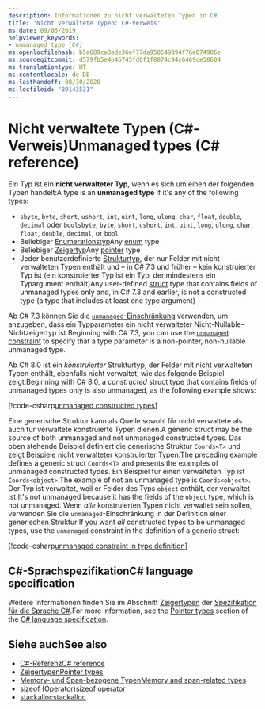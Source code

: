 ```yaml
---
description: Informationen zu nicht verwalteten Typen in C#
title: 'Nicht verwaltete Typen: C#-Verweis'
ms.date: 09/06/2019
helpviewer_keywords:
- unmanaged type [C#]
ms.openlocfilehash: b5a689ca3ade36ef77da958549894f76e074986e
ms.sourcegitcommit: d579fb5e4b46745fd0f1f8874c94c6469ce58604
ms.translationtype: HT
ms.contentlocale: de-DE
ms.lasthandoff: 08/30/2020
ms.locfileid: "89143531"
---
```

# <a name="unmanaged-types-c-reference"></a><span data-ttu-id="90a55-103">Nicht verwaltete Typen (C#-Verweis)</span><span class="sxs-lookup"><span data-stu-id="90a55-103">Unmanaged types (C# reference)</span></span>

<span data-ttu-id="90a55-104">Ein Typ ist ein **nicht verwalteter Typ**, wenn es sich um einen der folgenden Typen handelt:</span><span class="sxs-lookup"><span data-stu-id="90a55-104">A type is an **unmanaged type** if it's any of the following types:</span></span>

- <span data-ttu-id="90a55-105">`sbyte`, `byte`, `short`, `ushort`, `int`, `uint`, `long`, `ulong`, `char`, `float`, `double`, `decimal` oder `bool`</span><span class="sxs-lookup"><span data-stu-id="90a55-105">`sbyte`, `byte`, `short`, `ushort`, `int`, `uint`, `long`, `ulong`, `char`, `float`, `double`, `decimal`, or `bool`</span></span>
- <span data-ttu-id="90a55-106">Beliebiger [Enumerationstyp](enum.md)</span><span class="sxs-lookup"><span data-stu-id="90a55-106">Any [enum](enum.md) type</span></span>
- <span data-ttu-id="90a55-107">Beliebiger [Zeigertyp](../../programming-guide/unsafe-code-pointers/pointer-types.md)</span><span class="sxs-lookup"><span data-stu-id="90a55-107">Any [pointer](../../programming-guide/unsafe-code-pointers/pointer-types.md) type</span></span>
- <span data-ttu-id="90a55-108">Jeder benutzerdefinierte [Strukturtyp](struct.md), der nur Felder mit nicht verwalteten Typen enthält und – in C# 7.3 und früher – kein konstruierter Typ ist (ein konstruierter Typ ist ein Typ, der mindestens ein Typargument enthält)</span><span class="sxs-lookup"><span data-stu-id="90a55-108">Any user-defined [struct](struct.md) type that contains fields of unmanaged types only and, in C# 7.3 and earlier, is not a constructed type (a type that includes at least one type argument)</span></span>

<span data-ttu-id="90a55-109">Ab C# 7.3 können Sie die [`unmanaged`-Einschränkung](../../programming-guide/generics/constraints-on-type-parameters.md#unmanaged-constraint) verwenden, um anzugeben, dass ein Typparameter ein nicht verwalteter Nicht-Nullable-Nichtzeigertyp ist.</span><span class="sxs-lookup"><span data-stu-id="90a55-109">Beginning with C# 7.3, you can use the [`unmanaged` constraint](../../programming-guide/generics/constraints-on-type-parameters.md#unmanaged-constraint) to specify that a type parameter is a non-pointer, non-nullable unmanaged type.</span></span>

<span data-ttu-id="90a55-110">Ab C# 8.0 ist ein *konstruierter* Strukturtyp, der Felder mit nicht verwalteten Typen enthält, ebenfalls nicht verwaltet, wie das folgende Beispiel zeigt:</span><span class="sxs-lookup"><span data-stu-id="90a55-110">Beginning with C# 8.0, a *constructed* struct type that contains fields of unmanaged types only is also unmanaged, as the following example shows:</span></span>

[!code-csharp[unmanaged constructed types](snippets/UnmanagedTypes.cs#ProgramExample)]

<span data-ttu-id="90a55-111">Eine generische Struktur kann als Quelle sowohl für nicht verwaltete als auch für verwaltete konstruierte Typen dienen.</span><span class="sxs-lookup"><span data-stu-id="90a55-111">A generic struct may be the source of both unmanaged and not unmanaged constructed types.</span></span> <span data-ttu-id="90a55-112">Das oben stehende Beispiel definiert die generische Struktur `Coords<T>` und zeigt Beispiele nicht verwalteter konstruierter Typen.</span><span class="sxs-lookup"><span data-stu-id="90a55-112">The preceding example defines a generic struct `Coords<T>` and presents the examples of unmanaged constructed types.</span></span> <span data-ttu-id="90a55-113">Ein Beispiel für einen verwalteten Typ ist `Coords<object>`.</span><span class="sxs-lookup"><span data-stu-id="90a55-113">The example of not an unmanaged type is `Coords<object>`.</span></span> <span data-ttu-id="90a55-114">Der Typ ist verwaltet, weil er Felder des Typs `object` enthält, der verwaltet ist.</span><span class="sxs-lookup"><span data-stu-id="90a55-114">It's not unmanaged because it has the fields of the `object` type, which is not unmanaged.</span></span> <span data-ttu-id="90a55-115">Wenn *alle* konstruierten Typen nicht verwaltet sein sollen, verwenden Sie die `unmanaged`-Einschränkung in der Definition einer generischen Struktur:</span><span class="sxs-lookup"><span data-stu-id="90a55-115">If you want *all* constructed types to be unmanaged types, use the `unmanaged` constraint in the definition of a generic struct:</span></span>

[!code-csharp[unmanaged constraint in type definition](snippets/UnmanagedTypes.cs#AlwaysUnmanaged)]

## <a name="c-language-specification"></a><span data-ttu-id="90a55-116">C#-Sprachspezifikation</span><span class="sxs-lookup"><span data-stu-id="90a55-116">C# language specification</span></span>

<span data-ttu-id="90a55-117">Weitere Informationen finden Sie im Abschnitt [Zeigertypen](~/_csharplang/spec/unsafe-code.md#pointer-types) der [Spezifikation für die Sprache C#](~/_csharplang/spec/introduction.md).</span><span class="sxs-lookup"><span data-stu-id="90a55-117">For more information, see the [Pointer types](~/_csharplang/spec/unsafe-code.md#pointer-types) section of the [C# language specification](~/_csharplang/spec/introduction.md).</span></span>

## <a name="see-also"></a><span data-ttu-id="90a55-118">Siehe auch</span><span class="sxs-lookup"><span data-stu-id="90a55-118">See also</span></span>

- [<span data-ttu-id="90a55-119">C#-Referenz</span><span class="sxs-lookup"><span data-stu-id="90a55-119">C# reference</span></span>](../index.md)
- [<span data-ttu-id="90a55-120">Zeigertypen</span><span class="sxs-lookup"><span data-stu-id="90a55-120">Pointer types</span></span>](../../programming-guide/unsafe-code-pointers/pointer-types.md)
- [<span data-ttu-id="90a55-121">Memory- und Span-bezogene Typen</span><span class="sxs-lookup"><span data-stu-id="90a55-121">Memory and span-related types</span></span>](../../../standard/memory-and-spans/index.md)
- [<span data-ttu-id="90a55-122">sizeof (Operator)</span><span class="sxs-lookup"><span data-stu-id="90a55-122">sizeof operator</span></span>](../operators/sizeof.md)
- [<span data-ttu-id="90a55-123">stackalloc</span><span class="sxs-lookup"><span data-stu-id="90a55-123">stackalloc</span></span>](../operators/stackalloc.md)
